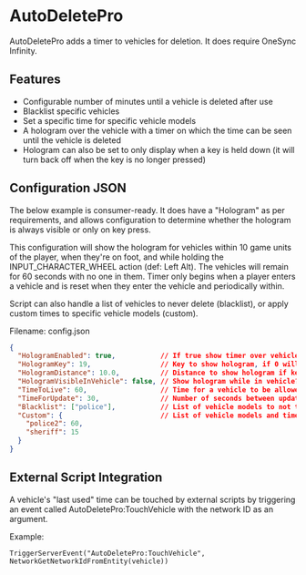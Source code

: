 # AutoDeletePro

AutoDeletePro adds a timer to vehicles for deletion. It does require OneSync Infinity.

## Features
* Configurable number of minutes until a vehicle is deleted after use
* Blacklist specific vehicles
* Set a specific time for specific vehicle models
* A hologram over the vehicle with a timer on which the time can be seen until the vehicle is deleted
* Hologram can also be set to only display when a key is held down (it will turn back off when the key is no longer pressed)

## Configuration JSON

The below example is consumer-ready.  It does have a "Hologram" as per requirements, and allows configuration to determine whether the hologram is always visible or only on key press.

This configuration will show the hologram for vehicles within 10 game units of the player, when they're on foot, and while holding the INPUT_CHARACTER_WHEEL action (def: Left Alt).  The vehicles 
will remain for 60 seconds with no one in them. Timer only begins when a player enters a vehicle and is reset when they enter the vehicle and periodically within.

Script can also handle a list of vehicles to never delete (blacklist), or apply custom times to specific vehicle models (custom).

Filename: config.json

```json
{
  "HologramEnabled": true,           // If true show timer over vehicle til auto deleted
  "HologramKey": 19,                 // Key to show hologram, if 0 will show within distance
  "HologramDistance": 10.0,          // Distance to show hologram if key not configured
  "HologramVisibleInVehicle": false, // Show hologram while in vehicle?
  "TimeToLive": 60,                  // Time for a vehicle to be allowed to sit idle in seconds
  "TimeForUpdate": 30,               // Number of seconds between updates (an approximate)
  "Blacklist": ["police"],           // List of vehicle models to not track 
  "Custom": {                        // List of vehicle models and times to apply to that model
    "police2": 60,
    "sheriff": 15
  }
}
```

## External Script Integration

A vehicle's "last used" time can be touched by external scripts by triggering an event called AutoDeletePro:TouchVehicle with the network ID as an argument.

Example:
```CSharp
TriggerServerEvent("AutoDeletePro:TouchVehicle", NetworkGetNetworkIdFromEntity(vehicle))
```
